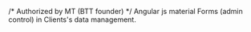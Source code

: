 /* Authorized by MT (BTT founder) */ 
Angular js material Forms (admin control) in Clients's data management.